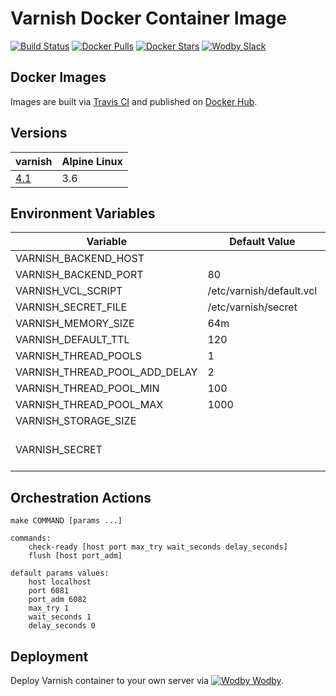 # Varnish Docker Container Image

[![Build Status](https://travis-ci.org/wodby/varnish.svg?branch=master)](https://travis-ci.org/wodby/varnish)
[![Docker Pulls](https://img.shields.io/docker/pulls/wodby/varnish.svg)](https://hub.docker.com/r/wodby/varnish)
[![Docker Stars](https://img.shields.io/docker/stars/wodby/varnish.svg)](https://hub.docker.com/r/wodby/varnish)
[![Wodby Slack](http://slack.wodby.com/badge.svg)](http://slack.wodby.com)

## Docker Images

Images are built via [Travis CI](https://travis-ci.org/wodby/varnish) and published on [Docker Hub](https://hub.docker.com/r/wodby/varnish). 

## Versions

| varnish                                                            | Alpine Linux |
| ------------------------------------------------------------------ | ------------ |
| [4.1](https://github.com/wodby/varnish/tree/master/4.1/Dockerfile) | 3.6          |

## Environment Variables

| Variable                      | Default Value            | Description                      |
| ----------------------------- | ------------------------ | -------------------------------- |
| VARNISH_BACKEND_HOST          |                          | Mandatory                        |
| VARNISH_BACKEND_PORT          | 80                       |                                  |
| VARNISH_VCL_SCRIPT            | /etc/varnish/default.vcl |                                  |
| VARNISH_SECRET_FILE           | /etc/varnish/secret      |                                  |
| VARNISH_MEMORY_SIZE           | 64m                      |                                  |
| VARNISH_DEFAULT_TTL           | 120                      |                                  |
| VARNISH_THREAD_POOLS          | 1                        |                                  |
| VARNISH_THREAD_POOL_ADD_DELAY | 2                        |                                  |
| VARNISH_THREAD_POOL_MIN       | 100                      |                                  |
| VARNISH_THREAD_POOL_MAX       | 1000                     |                                  |
| VARNISH_STORAGE_SIZE          |                          |                                  |
| VARNISH_SECRET                |                          | Generated automatically if blank |

## Orchestration Actions

```
make COMMAND [params ...]

commands:
    check-ready [host port max_try wait_seconds delay_seconds]
    flush [host port_adm]
 
default params values:
    host localhost
    port 6081
    port_adm 6082
    max_try 1
    wait_seconds 1
    delay_seconds 0
```

## Deployment

Deploy Varnish container to your own server via [![Wodby](https://www.google.com/s2/favicons?domain=wodby.com) Wodby](https://cloud.wodby.com/stackhub/0e6ce021-9c23-4478-a6e7-d37fd7c054eb/overview).
